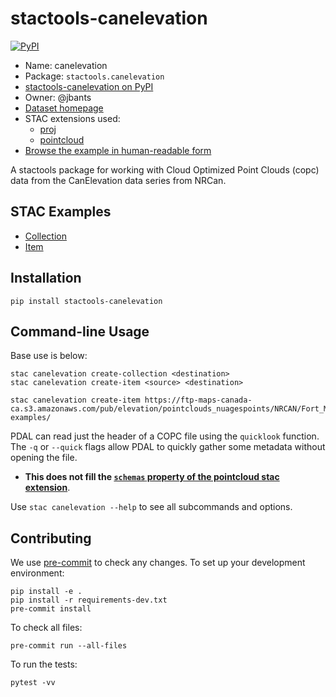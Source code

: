 # stactools-canelevation

[![PyPI](https://img.shields.io/pypi/v/stactools-canelevation)](https://pypi.org/project/stactools-canelevation/)

- Name: canelevation
- Package: `stactools.canelevation`
- [stactools-canelevation on PyPI](https://pypi.org/project/stactools-canelevation/)
- Owner: @jbants
- [Dataset homepage](https://open.canada.ca/data/en/dataset/7069387e-9986-4297-9f55-0288e9676947)
- STAC extensions used:
  - [proj](https://github.com/stac-extensions/projection/)
  - [pointcloud](https://github.com/stac-extensions/pointcloud/)  
- [Browse the example in human-readable form](https://radiantearth.github.io/stac-browser/#/external/raw.githubusercontent.com/stactools-packages/canelevation/main/examples/collection.json)

A stactools package for working with Cloud Optimized Point Clouds (copc) data from the CanElevation
data series from NRCan.

## STAC Examples

- [Collection](examples/collection.json)
- [Item](examples/AB_FortMcMurray2018_20180518_NAD83CSRS_UTMZ12_1km_E4760_N62940_CQL1_CLASS.copc/AB_FortMcMurray2018_20180518_NAD83CSRS_UTMZ12_1km_E4760_N62940_CQL1_CLASS.copc.json)

## Installation

```shell
pip install stactools-canelevation
```

## Command-line Usage

Base use is below:

```shell
stac canelevation create-collection <destination>
stac canelevation create-item <source> <destination>

stac canelevation create-item https://ftp-maps-canada-ca.s3.amazonaws.com/pub/elevation/pointclouds_nuagespoints/NRCAN/Fort_McMurray_2018/AB_FortMcMurray2018_20180518_NAD83CSRS_UTMZ12_1km_E4760_N62940_CQL1_CLASS.copc.laz examples/
```

PDAL can read just the header of a COPC file using the `quicklook` function.
The `-q` or `--quick` flags allow PDAL to quickly gather some metadata without opening the file.
 - **This does not fill the [`schemas` property of the pointcloud stac extension](https://github.com/stac-extensions/pointcloud#schema-object)**.

Use `stac canelevation --help` to see all subcommands and options.

## Contributing

We use [pre-commit](https://pre-commit.com/) to check any changes.
To set up your development environment:

```shell
pip install -e .
pip install -r requirements-dev.txt
pre-commit install
```

To check all files:

```shell
pre-commit run --all-files
```

To run the tests:

```shell
pytest -vv
```
